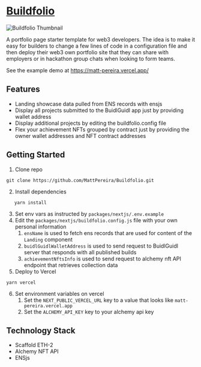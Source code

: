 # [Buildfolio](https://matt-pereira.vercel.app)

![Buildfolio Thumbnail](https://matt-pereira.vercel.app/thumbnail.jpg)

A portfolio page starter template for web3 developers. The idea is to make it easy for builders to change a few lines of code in a configuration file and then deploy their web3 own portfolio site that they can share with employers or in hackathon group chats when looking to form teams.

See the example demo at https://matt-pereira.vercel.app/

## Features

- Landing showcase data pulled from ENS records with ensjs
- Display all projects submitted to the BuidlGuidl app just by providing wallet address
- Display additional projects by editing the buildfolio.config file
- Flex your achievement NFTs grouped by contract just by providing the owner wallet addresses and NFT contract addresses

## Getting Started

1. Clone repo

```
git clone https://github.com/MattPereira/Buildfolio.git
```

2. Install dependencies

```
   yarn install
```

3. Set env vars as instructed by `packages/nextjs/.env.example`
4. Edit the `packages/nextjs/buildfolio.config.js` file with your own personal information
   1. `ensName` is used to fetch ens records that are used for content of the `Landing` component
   2. `buidlGuidlWalletAddress` is used to send request to BuidlGuidl server that responds with all published builds
   3. `achievementNftsInfo` is used to send request to alchemy nft API endpoint that retrieves collection data
5. Deploy to Vercel

```
yarn vercel
```

6. Set environment variables on vercel
   1. Set the `NEXT_PUBLIC_VERCEL_URL` key to a value that looks like `matt-pereira.vercel.app`
   2. Set the `ALCHEMY_API_KEY` key to your alchemy api key

## Technology Stack

- Scaffold ETH-2
- Alchemy NFT API
- ENSjs
